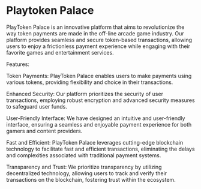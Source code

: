 # Playtoken Palace 

PlayToken Palace is an innovative platform that aims to revolutionize the way token payments are made in the off-line arcade game industry. Our platform provides seamless and secure token-based transactions, allowing users to enjoy a frictionless payment experience while engaging with their favorite games and entertainment services.

Features: 

Token Payments: PlayToken Palace enables users to make payments using various tokens, providing flexibility and choice in their transactions.

Enhanced Security: Our platform prioritizes the security of user transactions, employing robust encryption and advanced security measures to safeguard user funds.

User-Friendly Interface: We have designed an intuitive and user-friendly interface, ensuring a seamless and enjoyable payment experience for both gamers and content providers.

Fast and Efficient: PlayToken Palace leverages cutting-edge blockchain technology to facilitate fast and efficient transactions, eliminating the delays and complexities associated with traditional payment systems.

Transparency and Trust: We prioritize transparency by utilizing decentralized technology, allowing users to track and verify their transactions on the blockchain, fostering trust within the ecosystem.



